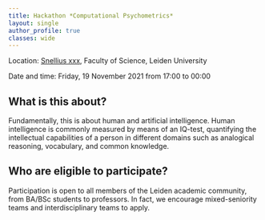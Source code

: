 ```yaml
---
title: Hackathon *Computational Psychometrics*
layout: single
author_profile: true
classes: wide
---
```


Location: [Snellius xxx](https://goo.gl/maps/2R1QxpEoGojjvriu7), Faculty of Science, Leiden University

Date and time: Friday, 19 November 2021 from 17:00 to 00:00

## What is this about?
Fundamentally, this is about human and artificial intelligence. Human intelligence is commonly measured by means of an IQ-test, quantifying the intellectual capabilities of a person in different domains such as analogical reasoning, vocabulary, and common knowledge. 



## Who are eligible to participate?
Participation is open to all members of the Leiden academic community, from BA/BSc students to professors. In fact, we encourage mixed-seniority teams and interdisciplinary teams to apply.
